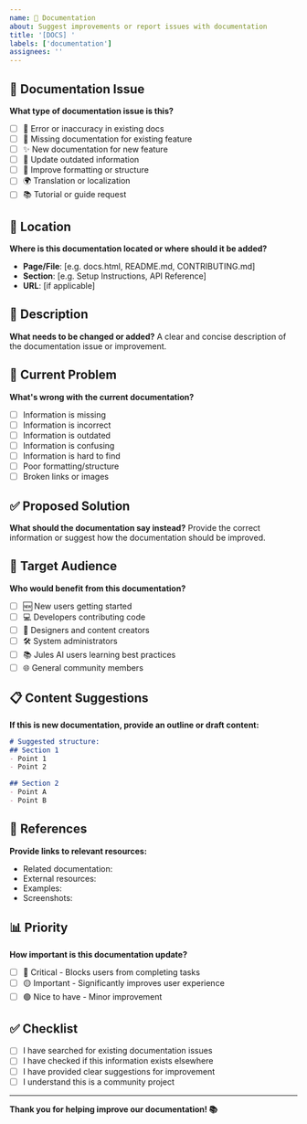 ```yaml
---
name: 📖 Documentation
about: Suggest improvements or report issues with documentation
title: '[DOCS] '
labels: ['documentation']
assignees: ''
---
```


## 📖 Documentation Issue
**What type of documentation issue is this?**
- [ ] 🐛 Error or inaccuracy in existing docs
- [ ] 📝 Missing documentation for existing feature
- [ ] ✨ New documentation for new feature
- [ ] 🔄 Update outdated information
- [ ] 🎨 Improve formatting or structure
- [ ] 🌍 Translation or localization
- [ ] 📚 Tutorial or guide request

## 📍 Location
**Where is this documentation located or where should it be added?**
- **Page/File**: [e.g. docs.html, README.md, CONTRIBUTING.md]
- **Section**: [e.g. Setup Instructions, API Reference]
- **URL**: [if applicable]

## 🎯 Description
**What needs to be changed or added?**
A clear and concise description of the documentation issue or improvement.

## 🤔 Current Problem
**What's wrong with the current documentation?**
- [ ] Information is missing
- [ ] Information is incorrect
- [ ] Information is outdated
- [ ] Information is confusing
- [ ] Information is hard to find
- [ ] Poor formatting/structure
- [ ] Broken links or images

## ✅ Proposed Solution
**What should the documentation say instead?**
Provide the correct information or suggest how the documentation should be improved.

## 👥 Target Audience
**Who would benefit from this documentation?**
- [ ] 🆕 New users getting started
- [ ] 💻 Developers contributing code
- [ ] 🎨 Designers and content creators
- [ ] 🛠️ System administrators
- [ ] 📚 Jules AI users learning best practices
- [ ] 🌐 General community members

## 📋 Content Suggestions
**If this is new documentation, provide an outline or draft content:**

```markdown
# Suggested structure:
## Section 1
- Point 1
- Point 2

## Section 2
- Point A
- Point B
```

## 🔗 References
**Provide links to relevant resources:**
- Related documentation: 
- External resources: 
- Examples: 
- Screenshots: 

## 📊 Priority
**How important is this documentation update?**
- [ ] 🔴 Critical - Blocks users from completing tasks
- [ ] 🟡 Important - Significantly improves user experience
- [ ] 🟢 Nice to have - Minor improvement

## ✅ Checklist
- [ ] I have searched for existing documentation issues
- [ ] I have checked if this information exists elsewhere
- [ ] I have provided clear suggestions for improvement
- [ ] I understand this is a community project

---

**Thank you for helping improve our documentation! 📚**
